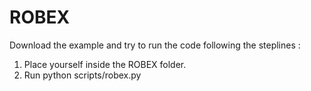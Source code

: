 # ROBEX

Download the example and try to run the code following the steplines :

1. Place yourself inside the ROBEX folder.
2. Run python scripts/robex.py
